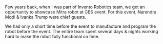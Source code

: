 <!--
.. title: Midnight Programming For Narendra Modi & Ivanka Trump
.. slug: midnight-programming-modi-trump
.. date: 2021-11-03 07:56:26 UTC+05:30
.. tags: musings
.. category:
.. link:
.. description: Why I had to write programms at midnight for Narendra Modi & Ivanka Trump at midnight.
.. type: text
-->

Few years back, when I was part of Invento Robotics team, we got an oppurtunity to showcase Mitra robot at GES event. For this event, Narendra Modi & Ivanka Trump were chief guests.

We had only a short time before the event to manufacture and program the robot before the event. The entire team spent several days & nights working hard to make the robot fully functional on time.
